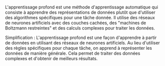 L'apprentissage profond est une méthode d'apprentissage automatique qui consiste à apprendre des représentations de données plutôt que d'utiliser des algorithmes spécifiques pour une tâche donnée. Il utilise des réseaux de neurones artificiels avec des couches cachées, des "machines de Boltzmann restreintes" et des calculs complexes pour traiter les données.

Simplification : 
L'apprentissage profond est une façon d'apprendre à partir de données en utilisant des réseaux de neurones artificiels. Au lieu d'utiliser des règles spécifiques pour chaque tâche, on apprend à représenter les données de manière générale. Cela permet de traiter des données complexes et d'obtenir de meilleurs résultats.
